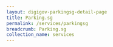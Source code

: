 ```yaml
---
layout: digigov-parkingsg-detail-page
title: Parking.sg
permalink: /services/parkingsg
breadcrumb: Parking.sg
collection_name: services
---
```


